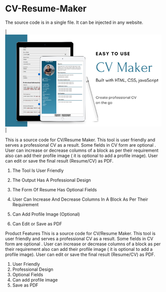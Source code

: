 # CV-Resume-Maker

The source code is in a single file. It can be injected in any website.

|![Cv Resume](https://github.com/vignesh-vj01/CV-Resume-Maker/blob/master/20220308021048-00003998-cvresumemaker-cropped.png)|

This is a source code for CV/Resume Maker. This tool is user friendly and serves a professional CV as a result. Some fields in CV form are optional . User can increase or decrease columns of a block as per their requirement also can add their profile image ( it is optional to add a profile image). User can edit or save the final result (Resume/CV) as PDF.

1) The Tool Is User Friendly

2) The Output Has A Professional Design

3) The Form Of Resume Has Optional Fields


4) User Can Increase And Decrease Columns In A Block As Per Their Requirement
4) Can Add Profile Image (Optional)
5) Can Edit or Save as PDF

Product Features
This is a source code for CV/Resume Maker. This tool is user friendly and serves a professional CV as a result. Some fields in CV form are optional . User can increase or decrease columns of a block as per their requirement also can add their profile image ( it is optional to add a profile image). User can edit or save the final result (Resume/CV) as PDF.
1) User Friendly
2) Professional Design
3) Optional Fields
4) Can add profile image
5) Save as PDF
